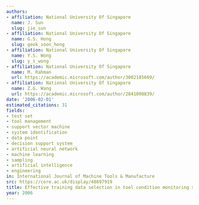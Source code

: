 ```yaml
---
authors:
- affiliation: National University Of Singapore
  name: J. Sun
  slug: jie_sun
- affiliation: National University Of Singapore
  name: G.S. Hong
  slug: geok_soon_hong
- affiliation: National University Of Singapore
  name: Y.S. Wong
  slug: y_s_wong
- affiliation: National University Of Singapore
  name: M. Rahman
  url: https://academic.microsoft.com/author/3002185669/
- affiliation: National University Of Singapore
  name: Z.G. Wang
  url: https://academic.microsoft.com/author/2841098839/
date: '2006-02-01'
estimated_citations: 31
fields:
- test set
- tool management
- support vector machine
- system identification
- data point
- decision support system
- artificial neural network
- machine learning
- sampling
- artificial intelligence
- engineering
in: International Journal of Machine Tools & Manufacture
src: https://core.ac.uk/display/48697919
title: Effective training data selection in tool condition monitoring system
year: 2006
---
```

